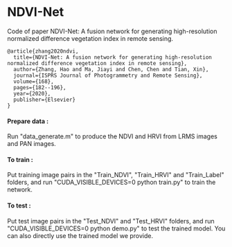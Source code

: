 # NDVI-Net
Code of paper NDVI-Net: A fusion network for generating high-resolution normalized difference vegetation index in remote sensing.
````
@article{zhang2020ndvi,
  title={NDVI-Net: A fusion network for generating high-resolution normalized difference vegetation index in remote sensing},
  author={Zhang, Hao and Ma, Jiayi and Chen, Chen and Tian, Xin},
  journal={ISPRS Journal of Photogrammetry and Remote Sensing},
  volume={168},
  pages={182--196},
  year={2020},
  publisher={Elsevier}
}
````
#### Prepare data :<br>
Run "data_generate.m" to produce the NDVI and HRVI from LRMS images and PAN images.

#### To train :<br>
Put training image pairs in the "Train_NDVI", "Train_HRVI" and "Train_Label" folders, and run "CUDA_VISIBLE_DEVICES=0 python train.py" to train the network.

#### To test :<br>
Put test image pairs in the "Test_NDVI" and "Test_HRVI" folders, and run "CUDA_VISIBLE_DEVICES=0 python demo.py" to test the trained model.
You can also directly use the trained model we provide.


